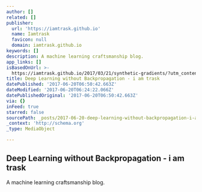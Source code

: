 ```yaml
---
author: []
related: []
publisher:
  url: 'https://iamtrask.github.io'
  name: Iamtrask
  favicon: null
  domain: iamtrask.github.io
keywords: []
description: A machine learning craftsmanship blog.
app_links: []
isBasedOnUrl: >-
  https://iamtrask.github.io/2017/03/21/synthetic-gradients/?utm_content=buffer87363&utm_medium=social&utm_source=linkedin.com&utm_campaign=buffer
title: Deep Learning without Backpropagation - i am trask
datePublished: '2017-06-20T06:50:42.663Z'
dateModified: '2017-06-20T06:24:22.066Z'
datePublishedOriginal: '2017-06-20T06:50:42.663Z'
via: {}
inFeed: true
starred: false
sourcePath: _posts/2017-06-20-deep-learning-without-backpropagation-i-am-trask.md
_context: 'http://schema.org'
_type: MediaObject

---
```

<article style=""><h1>Deep Learning without Backpropagation - i am trask</h1><p>A machine learning craftsmanship blog.</p></article>
